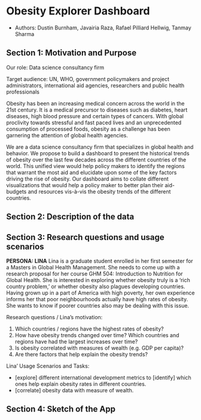 # Obesity Explorer Dashboard

- Authors: Dustin Burnham, Javairia Raza, Rafael Pilliard Hellwig, Tanmay Sharma

## Section 1: Motivation and Purpose

Our role: Data science consultancy firm
 
Target audience: UN, WHO, government policymakers and project administrators, international aid agencies, researchers and public health professionals
 
Obesity has been an increasing medical concern across the world in the 21st century. It is a medical precursor to diseases such as diabetes, heart diseases, high blood pressure and certain types of cancers. With global proclivity towards stressful and fast paced lives and an unprecedented consumption of processed foods, obesity as a challenge has been garnering the attention of global health agencies.

We are a data science consultancy firm that specializes in global health and behavior. We propose to build a dashboard to present the historical trends of obesity over the last few decades across the different countries of the world. This unified view would help policy makers to identify the regions that warrant the most aid and elucidate upon some of the key factors driving the rise of obesity. Our dashboard aims to collate different visualizations that would help a policy maker to better plan their aid-budgets and resources vis-à-vis the obesity trends of the different countries.

## Section 2: Description of the data

## Section 3: Research questions and usage scenarios

**PERSONA: LINA**
Lina is a graduate student enrolled in her first semester for a Masters in Global Health Management. She needs to come up with a research proposal for her course GHM 504: Introduction to Nutrition for Global Health. She is interested in exploring whether obesity truly is a ‘rich country problem,’ or whether obesity also plagues developing countries. Having grown up in a part of America with high poverty, her own experience informs her that poor neighbourhoods actually have high rates of obesity. She wants to know if poorer countries also may be dealing with this issue.
 
Research questions / Lina’s motivation:
1. 	Which countries / regions have the highest rates of obesity?
2. 	How have obesity trends changed over time? Which countries and regions have had the largest increases over time?
3. 	Is obesity correlated with measures of wealth (e.g. GDP per capita)?
4. 	Are there factors that help explain the obesity trends?
 
Lina’ Usage Scenarios and Tasks:
- [explore] different international development metrics to [identify] which ones help explain obesity rates in different countries.
- [correlate] obesity data with measure of wealth.

## Section 4: Sketch of the App


